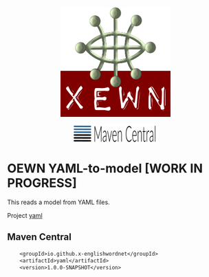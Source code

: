 <p align="center">
<img width="256" height="256" src="images/xewn2.png" alt="XEWN">
</p>
<p align="center">
<img width="198"src="images/mavencentral.png" alt="MavenCentral">
</p>

# OEWN YAML-to-model [WORK IN PROGRESS]

This reads a model from YAML files.

Project [yaml](https://github.com/x-englishwordnet/yaml)

## Maven Central

		<groupId>io.github.x-englishwordnet</groupId>
		<artifactId>yaml</artifactId>
		<version>1.0.0-SNAPSHOT</version>
